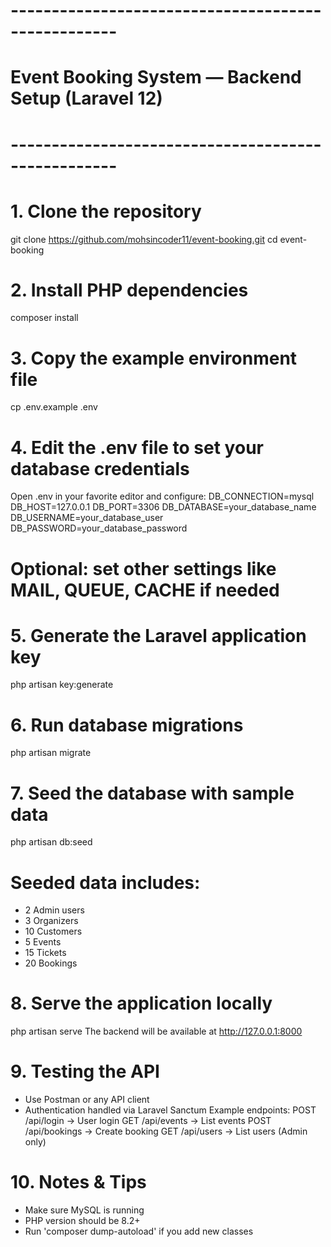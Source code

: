 # ---------------------------------------------------
# Event Booking System — Backend Setup (Laravel 12)
# ---------------------------------------------------

# 1. Clone the repository
git clone https://github.com/mohsincoder11/event-booking.git
cd event-booking

# 2. Install PHP dependencies
composer install

# 3. Copy the example environment file
cp .env.example .env

# 4. Edit the .env file to set your database credentials
 Open .env in your favorite editor and configure:
 DB_CONNECTION=mysql
 DB_HOST=127.0.0.1
 DB_PORT=3306
 DB_DATABASE=your_database_name
 DB_USERNAME=your_database_user
 DB_PASSWORD=your_database_password

# Optional: set other settings like MAIL, QUEUE, CACHE if needed

# 5. Generate the Laravel application key
php artisan key:generate

# 6. Run database migrations
php artisan migrate

# 7. Seed the database with sample data
php artisan db:seed
# Seeded data includes:
 - 2 Admin users
 - 3 Organizers
 - 10 Customers
 - 5 Events
 - 15 Tickets
 - 20 Bookings

# 8. Serve the application locally
php artisan serve
The backend will be available at http://127.0.0.1:8000

# 9. Testing the API
- Use Postman or any API client
- Authentication handled via Laravel Sanctum
Example endpoints:
  POST   /api/login       -> User login
  GET    /api/events      -> List events
  POST   /api/bookings    -> Create booking
  GET    /api/users       -> List users (Admin only)

# 10. Notes & Tips
 - Make sure MySQL is running
 - PHP version should be 8.2+
 - Run 'composer dump-autoload' if you add new classes
